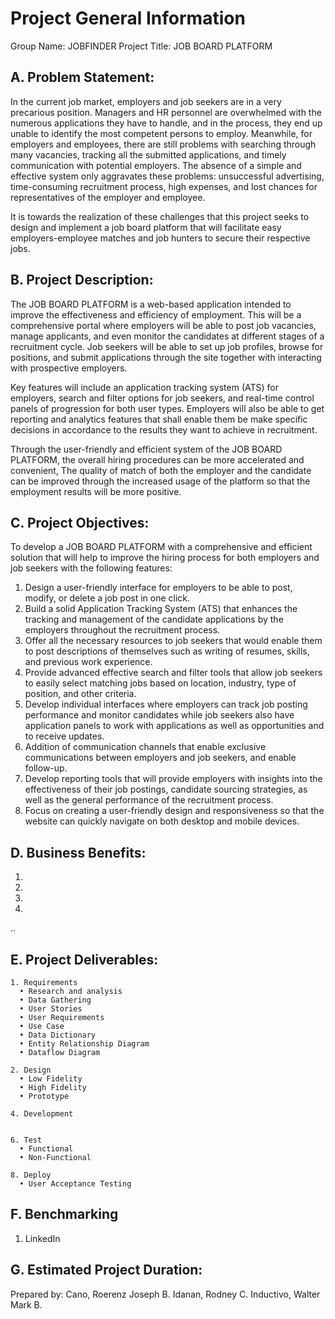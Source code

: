 # Project General Information

Group Name: JOBFINDER
Project Title: JOB BOARD PLATFORM

## A. Problem Statement:
In the current job market, employers and job seekers are in a very precarious position. Managers and HR personnel are overwhelmed with the numerous applications they have to handle, and in the process, they end up unable to identify the most competent persons to employ. Meanwhile, for employers and employees, there are still problems with searching through many vacancies, tracking all the submitted applications, and timely communication with potential employers. The absence of a simple and effective system only aggravates these problems: unsuccessful advertising, time-consuming recruitment process, high expenses, and lost chances for representatives of the employer and employee.

It is towards the realization of these challenges that this project seeks to design and implement a job board platform that will facilitate easy employers-employee matches and job hunters to secure their respective jobs.

## B. Project Description:
The JOB BOARD PLATFORM is a web-based application intended to improve the effectiveness and efficiency of employment. This will be a comprehensive portal where employers will be able to post job vacancies, manage applicants, and even monitor the candidates at different stages of a recruitment cycle. Job seekers will be able to set up job profiles, browse for positions, and submit applications through the site together with interacting with prospective employers.

Key features will include an application tracking system (ATS) for employers, search and filter options for job seekers, and real-time control panels of progression for both user types. Employers will also be able to get reporting and analytics features that shall enable them be make specific decisions in accordance to the results they want to achieve in recruitment.

Through the user-friendly and efficient system of the JOB BOARD PLATFORM, the overall hiring procedures can be more accelerated and convenient, The quality of match of both the employer and the candidate can be improved through the increased usage of the platform so that the employment results will be more positive.

## C. Project Objectives:

To develop a JOB BOARD PLATFORM with a comprehensive and efficient solution that will help to improve the hiring process for both employers and job seekers with the following features:
1. Design a user-friendly interface for employers to be able to post, modify, or delete a job post in one click.
2. Build a solid Application Tracking System (ATS) that enhances the tracking and management of the candidate applications by the employers throughout the recruitment process.
3. Offer all the necessary resources to job seekers that would enable them to post descriptions of themselves such as writing of resumes, skills, and previous work experience.
4. Provide advanced effective search and filter tools that allow job seekers to easily select matching jobs based on location, industry, type of position, and other criteria.
5. Develop individual interfaces where employers can track job posting performance and monitor candidates while job seekers also have application panels to work with applications as well as opportunities and to receive updates.
6. Addition of communication channels that enable exclusive communications between employers and job seekers, and enable follow-up.
7. Develop reporting tools that will provide employers with insights into the effectiveness of their job postings, candidate sourcing strategies, as well as the general performance of the recruitment process.
8. Focus on creating a user-friendly design and responsiveness so that the website can quickly navigate on both desktop and mobile devices.

## D. Business Benefits:
1. 
2. 
3. 
4. 
..

## E. Project Deliverables:
    1. Requirements
      • Research and analysis
      • Data Gathering
      • User Stories
      • User Requirements
      • Use Case
      • Data Dictionary
      • Entity Relationship Diagram
      • Dataflow Diagram
    
    2. Design
      • Low Fidelity
      • High Fidelity
      • Prototype
    
    4. Development
       
    
    6. Test
      • Functional
      • Non-Functional
    
    8. Deploy
      • User Acceptance Testing

## F. Benchmarking
  1. LinkedIn

## G. Estimated Project Duration:

Prepared by: 
Cano, Roerenz Joseph B.
Idanan, Rodney C.
Inductivo, Walter Mark B.

